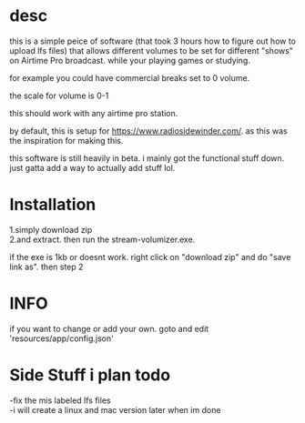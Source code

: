 # desc

this is a simple peice of software (that took 3 hours how to figure out how to upload lfs files) that allows different volumes to be set for different "shows" on Airtime Pro broadcast. while your playing games or studying.

for example you could have commercial breaks set to 0 volume.

the scale for volume is 0-1

this should work with any airtime pro station.

by default, this is setup for https://www.radiosidewinder.com/. as this was the inspiration for making this.

this software is still heavily in beta. i mainly got the functional stuff down. just gatta add a way to actually 
add stuff lol.

# Installation

1.simply download zip <br>
2.and extract. then run the stream-volumizer.exe.

if the exe is 1kb or doesnt work. right click on "download zip" and do "save link as". then step 2


# INFO
if you want to change or add your own. goto and edit 'resources/app/config.json'


# Side Stuff i plan todo
-fix the mis labeled lfs files<br>
-i will create a linux and mac version later when im done